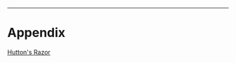
<hr>

Appendix
========

[Hutton's Razor](http://stackoverflow.com/questions/17870864/where-is-huttons-razor-first-defined)
